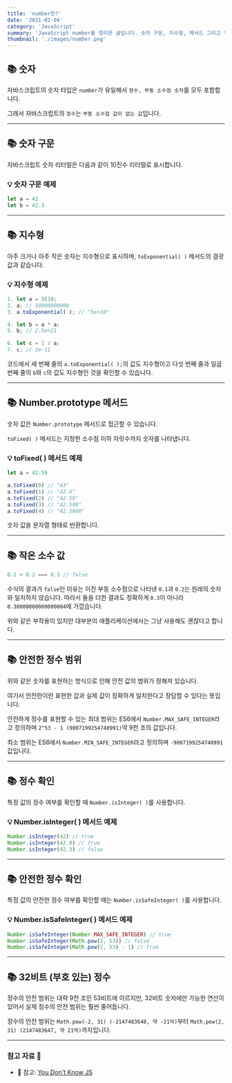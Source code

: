 ```yaml
---
title: 'number란?'
date: '2021-02-04'
category: 'JavaScript'
summary: 'JavaScript number를 정리한 글입니다. 숫자 구문, 지수형, 메서드 그리고 안전한 정수 범위 내용을 포함하고 있습니다.'
thumbnail: './images/number.png'
---
```


## 📚 숫자

자바스크립트의 숫자 타입은 `number`가 유일해서 `정수, 부동 소수점 숫자`를 모두 포함합니다.

그래서 자바스크립트의 `정수`는 `부동 소수점 값이 없는 값`입니다.

<hr>

## 📚 숫자 구문

자바스크립트 숫자 리터럴은 다음과 같이 10진수 리터럴로 표시합니다.

### 💡 숫자 구문 예제

```js
let a = 42
let b = 42.3
```

<hr>

## 📚 지수형

아주 크거나 아주 작은 숫자는 지수형으로 표시하며, `toExponential( )` 메서드의 결괏값과 같습니다.

### 💡 지수형 예제

```js
1. let a = 5E10;
2. a; // 50000000000
3. a.toExponential( ); // "5e+10"

4. let b = a * a;
5. b; // 2.5e+21

6. let c = 1 / a;
7. c; // 2e-11
```

코드에서 세 번째 줄의 `a.toExponential( );`의 값도 지수형이고 다섯 번째 줄과 일곱 번째 줄의 `b`와 `c`의 값도 지수형인 것을 확인할 수 있습니다.

<hr>

## 📚 Number.prototype 메서드

숫자 값은 `Number.prototype` 메서드로 접근할 수 있습니다.

`toFixed( )` 메서드는 지정한 소수점 이하 자릿수까지 숫자를 나타냅니다.

### 💡 toFixed( ) 메서드 예제

```js
let a = 42.59

a.toFixed(0) // "43"
a.toFixed(1) // "42.6"
a.toFixed(2) // "42.59"
a.toFixed(3) // "42.590"
a.toFixed(4) // "42.5900"
```

숫자 값을 문자열 형태로 반환합니다.

<hr>

## 📚 작은 소수 값

```js
0.1 + 0.2 === 0.3 // false
```

수식의 결과가 `false`인 이유는 이진 부동 소수점으로 나타낸 `0.1`과 `0.2`는 원래의 숫자와 일치하지 않습니다. 따라서 둘을 더한 결과도 정확하게 `0.3`이 아니라 `0.30000000000000004`에 가깝습니다.

위와 같은 부작용이 있지만 대부분의 애플리케이션에서는 그냥 사용해도 괜찮다고 합니다.

<hr>

## 📚 안전한 정수 범위

위와 같은 숫자를 표현하는 방식으로 인해 안전 값의 범위가 정해져 있습니다.

여기서 안전한이란 표현한 값과 실제 값이 정확하게 일치한다고 장담할 수 있다는 뜻입니다.

안전하게 정수를 표현할 수 있는 최대 범위는 ES6에서 `Number.MAX_SAFE_INTEGER`라고 정의하며 `2^53 - 1 (9007199254740991)`약 9천 조의 값입니다.

최소 범위는 ES6에서 `Number.MIN_SAFE_INTEGER`라고 정의하며 `-9007199254740991` 값입니다.

<hr>

## 📚 정수 확인

특정 값의 정수 여부를 확인할 때 `Number.isInteger( )`를 사용합니다.

### 💡 Number.isInteger( ) 메서드 예제

```js
Number.isInteger(42) // true
Number.isInteger(42.0) // true
Number.isInteger(42.3) // false
```

<hr>

## 📚 안전한 정수 확인

특정 값의 안전한 정수 여부를 확인할 때는 `Number.isSafeInteger( )`를 사용합니다.

### 💡 Number.isSafeInteger( ) 메서드 예제

```js
Number.isSafeInteger(Number.MAX_SAFE_INTEGER) // true
Number.isSafeInteger(Math.pow(2, 53)) // false
Number.isSafeInteger(Math.pow(2, 53) - 1) // true
```

<hr>

## 📚 32비트 (부호 있는) 정수

정수의 안전 범위는 대략 9천 조인 53비트에 이르지만, 32비트 숫자에만 가능한 연산이 있어서 실제 정수의 안전 범위는 훨씬 줄어듭니다.

정수의 안전 범위는 `Math.pow(-2, 31) (-2147483648, 약 -21억)`부터 `Math.pow(2, 31) (2147483647, 약 21억)`까지입니다.

<hr>

### 참고 자료 📩

- 📂 참고: [You Don't Know JS](https://github.com/getify/You-Dont-Know-JS)
